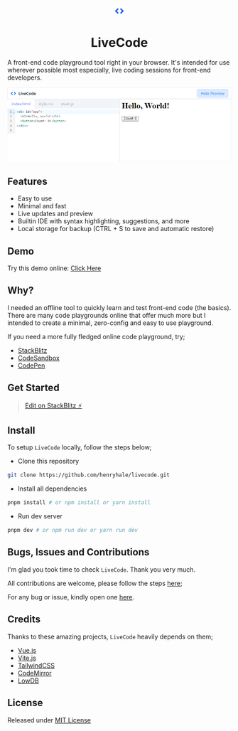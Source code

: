 <div align="center">

![](./public/brand.png)

<h1>LiveCode</h1>

</div>

A front-end code playground tool right in your browser. It's intended for use wherever possible most especially, live coding sessions for front-end developers.

![](./media/screenshot.png)

## Features

- Easy to use
- Minimal and fast
- Live updates and preview
- Builtin IDE with syntax highlighting, suggestions, and more
- Local storage for backup (CTRL + S to save and automatic restore)

## Demo

Try this demo online: [Click Here](https://henryhale.github.io/livecode)

## Why?

I needed an offline tool to quickly learn and test front-end code (the basics). There are many code playgrounds online that offer much more but I intended to create a minimal, zero-config and easy to use playground.

If you need a more fully fledged online code playground, try;

- [StackBlitz](https://stackblitz.com)
- [CodeSandbox](https://codesandbox.io)
- [CodePen](https://codepen.io)

## Get Started

> [ Edit on StackBlitz ⚡️](https://stackblitz.com/github/henryhale/livecode)

## Install

To setup `LiveCode` locally, follow the steps below;

- Clone this repository

```sh
git clone https://github.com/henryhale/livecode.git
```

- Install all dependencies

```sh
pnpm install # or npm install or yarn install
```

- Run dev server

```sh
pnpm dev # or npm run dev or yarn run dev
```

## Bugs, Issues and Contributions

I'm glad you took time to check `LiveCode`. Thank you very much.

All contributions are welcome, please follow the steps [here](https://github.com/henryhale/livecode/CONTRIBUTING.md);

For any bug or issue, kindly open one [here](https://github.com/henryhale/livecode/issues).

## Credits

Thanks to these amazing projects, `LiveCode` heavily depends on them;

- [Vue.js](https://vuejs.org)
- [Vite.js](https://vitejs.dev)
- [TailwindCSS](https://tailwindcss.com)
- [CodeMirror](https://codemirror.net)
- [LowDB](https://github.com/typicode/lowdb)

## License

Released under [MIT License](./LICENSE.md)
